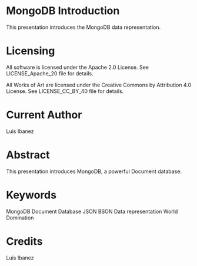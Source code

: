 MongoDB Introduction
====================

This presentation introduces the MongoDB data representation.


Licensing
=========

All software is licensed under the Apache 2.0 License.
See LICENSE_Apache_20 file for details.

All Works of Art are licensed under the Creative Commons by Attribution 4.0 License.
See LICENSE_CC_BY_40 file for details.



Current Author
==============

Luis Ibanez


Abstract
========

This presentation introduces MongoDB, a powerful Document database.


Keywords
========

MongoDB
Document Database
JSON
BSON
Data representation
World Domination


Credits
=======

Luis Ibanez
